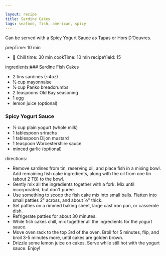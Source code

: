 ```yaml
---

layout: recipe
title: Sardine Cakes
tags: seafood, fish, american, spicy
---
```


Can be served with a Spicy Yogurt Sauce as Tapas or Hors D’Oeuvres.

prepTime: 10 min
- 🧊 Chill time: 30 min
cookTime: 10 min
recipeYield: 15

ingredients:### Sardine Fish Cakes

- 2 tins sardines (~4oz)
- ½ cup mayonnaise
- ½ cup Panko breadcrumbs
- 2 teaspoons Old Bay seasoning
- 1 egg
- lemon juice (optional)

### Spicy Yogurt Sauce

- ½ cup plain yogurt (whole milk)
- 1 tablespoon sriracha
- 1 tablespoon Dijon mustard
- 1 teaspoon Worcestershire sauce
- minced garlic (optional)

directions:
- Remove sardines from tin, reserving oil, and place fish in a mixing bowl.  Add remaining fish cake ingredients, along with the oil from one tin (about 2 TB) to the bowl.
- Gently mix all the ingredients together with a fork.  Mix until incorporated, but don't purée.
- Use something to scoop the fish cake mix into small balls. Flatten into small patties 2" across, and about ½" thick.
- Set patties on a rimmed baking sheet, large cast iron pan, or casserole dish.
- Refrigerate patties for about 30 minutes.
- While fish cakes chill, mix together all the ingredients for the yogurt sauce.
- Move oven rack to the top 3rd of the oven. Broil for 5 minutes, flip, and broil 3-5 minutes more, until cakes are golden brown.
- Drizzle some lemon juice on cakes. Serve while still hot with the yogurt sauce. Enjoy!
